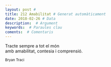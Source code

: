 ```yaml
---
layout: post #
title: 212 Amabilitat # Generat automàticament
date: 2018-02-26 # Data
description:  # Argument
keywords:  # Paraules clau
coments:  # Comentaris
---
```


Tracte sempre a tot el món <br />
amb amabilitat, contesia i comprensió. <br />

<small>Bryan Traci</small>
